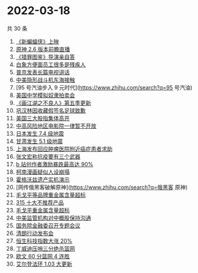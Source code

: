 # 2022-03-18

共 30 条

<!-- BEGIN -->
<!-- 最后更新时间 Fri Mar 18 2022 22:13:04 GMT+0800 (China Standard Time) -->

1. [《新蝙蝠侠》上映](https://www.zhihu.com/search?q=新蝙蝠侠)
1. [原神 2.6 版本前瞻直播](https://www.zhihu.com/search?q=原神)
1. [《猎罪图鉴》导演亲自答](https://www.zhihu.com/search?q=猎罪图鉴)
1. [白象方便面员工很多是残疾人](https://www.zhihu.com/search?q=白象)
1. [普京发表长篇电视讲话](https://www.zhihu.com/search?q=普京长篇电视讲话)
1. [中美隐形战斗机东海接触](https://www.zhihu.com/search?q=中美隐形战斗机)
1. [95 号汽油步入 9 元时代](https://www.zhihu.com/search?q=95 号汽油)
1. [美国中学模拟奴隶拍卖会](https://www.zhihu.com/search?q=模拟奴隶拍卖会)
1. [《画江湖之不良人》第五季更新](https://www.zhihu.com/search?q=画江湖之不良人)
1. [巩汉林因收藏假签名足球致歉](https://www.zhihu.com/search?q=巩汉林)
1. [美国三大股指集体高开](https://www.zhihu.com/search?q=美股大涨)
1. [中高风险地区电影院一律暂不开放](https://www.zhihu.com/search?q=国家电影局发文)
1. [日本发生 7.4 级地震](https://www.zhihu.com/search?q=日本地震)
1. [甘肃发生 5.1 级地震](https://www.zhihu.com/search?q=甘肃地震)
1. [上海发布回应肿瘤医院附近癌症患者求助](https://www.zhihu.com/search?q=上海发布回应癌症患者求助)
1. [张文宏称抗疫要有三个武器](https://www.zhihu.com/search?q=张文宏)
1. [b 站创作者激励暴跌最高达 90%](https://www.zhihu.com/search?q=哔哩哔哩)
1. [柯南漫画疑似人设崩塌](https://www.zhihu.com/search?q=柯南)
1. [霍格沃兹遗产实机演示](https://www.zhihu.com/search?q=霍格沃兹遗产)
1. [网传俄黑客破解原神](https://www.zhihu.com/search?q=俄黑客 原神)
1. [毛戈平等品牌重金属含量超标](https://www.zhihu.com/search?q=毛戈平)
1. [315 十大不推荐产品](https://www.zhihu.com/search?q=十大不推荐产品)
1. [毛戈平重金属含量超标](https://www.zhihu.com/search?q=毛戈平)
1. [中美监管机构对中概股保持沟通](https://www.zhihu.com/search?q=中美监管机构)
1. [国务院金融委召开专题会议](https://www.zhihu.com/search?q=国务院金融委)
1. [清朗行动发布会](https://www.zhihu.com/search?q=清朗行动)
1. [恒生科技指数大涨 20%](https://www.zhihu.com/search?q=恒生科技指数)
1. [丁威迪压哨三分绝杀篮网](https://www.zhihu.com/search?q=篮网)
1. [欧文 60 分篮网 4 连胜](https://www.zhihu.com/search?q=篮网)
1. [艾尔登法环 1.03 大更新](https://www.zhihu.com/search?q=艾尔登法环更新)

<!-- END -->
